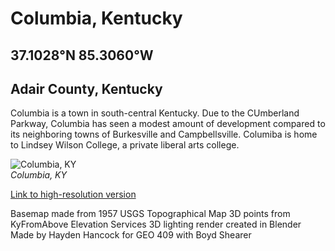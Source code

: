 # Columbia, Kentucky
## 37.1028°N 85.3060°W
## Adair County, Kentucky

Columbia is a town in south-central Kentucky. Due to the CUmberland Parkway, Columbia has seen a modest amount of development compared to its neighboring towns of Burkesville and Campbellsville. Columiba is home to Lindsey Wilson College, a private liberal arts college. 

![Columbia, KY](Columbia.png)     
*Columbia, KY*

[Link to high-resolution version](Columbia.pdf)    

Basemap made from 1957 USGS Topographical Map
3D points from KyFromAbove Elevation Services
3D lighting render created in Blender
Made by Hayden Hancock for GEO 409 with Boyd Shearer
